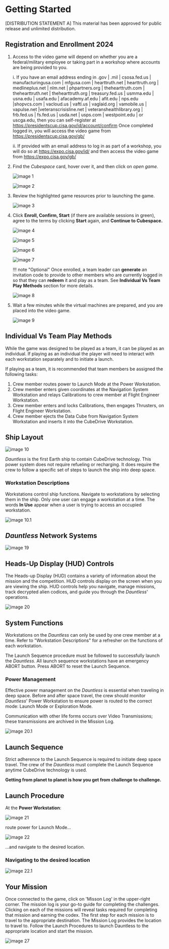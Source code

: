 # Getting Started

[DISTRIBUTION STATEMENT A] This material has been approved for public release and unlimited distribution.

## Registration and Enrollment 2024

1. Access to the video game will depend on whether you are a federal/military employee or taking part in a workshop where accounts are being provided to you.
    
    i.  If you have an email address ending in .gov \| .mil \| csosa.fed.us \| manufacturingusa.com \| mfgusa.com \| hearttruth.net \| hearttruth.org \| medlineplus.net \| nlm.net \| phpartners.org \| thehearttruth.com \| thehearttruth.net \| thehearttruth.org \| treasury.fed.us \| usmma.edu \| usna.edu \| usafa.edu \| afacademy.af.edu \| afit.edu \| nps.edu \|shopvcs.com \| vacloud.us \| vaftl.us \| vaglaid.org \| vamobile.us \| vapulse.net \|veteranscrisisline.net \| veteranshealthlibrary.org \| frb.fed.us \| fs.fed.us \| usda.net \| usps.com \| westpoint.edu \| or uscga.edu, then you can self-register at <https://presidentscup.cisa.gov/id/account/confirm> Once completed logged in, you will access the video game from <https://presidentscup.cisa.gov/gb/>
    
    ii. If provided with an email address to log in as part of a  workshop, you will do so at <https://expo.cisa.gov/id/> and then access the video game from <https://expo.cisa.gov/gb/>

2. Find the *Cubespace* card, hover over it, and then click on *open game.*

    ![image 1](img/image1.png)

    ![image 2](img/image2.png)

3. Review the highlighted game resources prior to launching the game.

    ![image 3](img/image3.png)

4. Click **Enroll, Confirm, Start** (if there are available sessions in green), agree to the terms by clicking **Start** again, and  **Continue to Cubespace.**

    ![image 4](img/image4.png)

    ![image 5](img/image5.png)

    ![image 6](img/image6.png)

    ![image 7](img/image7.png)

    !!! note "Optional"
        Once enrolled, a team leader can **generate** an invitation code to provide to other members who are currently logged in so that they can **redeem** it and play as a team. See **Individual Vs Team Play Methods** section for more details.

    ![image 8](img/image8.png)

5. Wait a few minutes while the virtual machines are prepared, and you are placed into the video game.

    ![image 9](img/image9.png)

## Individual Vs Team Play Methods

While the game was designed to be played as a team, it can be played as an individual. If playing as an individual the player will need to interact with each workstation separately and to initiate a launch.

If playing as a team, it is recommended that team members be assigned the following tasks:

1. Crew member routes power to Launch Mode at the Power Workstation.
2. Crew member enters given coordinates at the Navigation System Workstation and relays Calibrations to crew member at Flight Engineer Workstation.
3. Crew member enters and locks Calibrations, then engages Thrusters, on Flight Engineer Workstation.
4. Crew member ejects the Data Cube from Navigation System Workstation and inserts it into the CubeDrive Workstation.

## Ship Layout

![image 10](img/image10.png)

*Dauntless* is the first Earth ship to contain CubeDrive technology. This power system does not require refueling or recharging. It does require the crew to follow a specific set of steps to launch the ship into deep space.

### Workstation Descriptions

Workstations control ship functions. Navigate to workstations by selecting them in the ship. Only one user can engage a workstation at a time. The words **In Use** appear when a user is trying to access an occupied workstation.

![image 10.1](img/image10.1.png)

## *Dauntless* Network Systems

![image 19](img/image19.png)

## Heads-Up Display (HUD) Controls

The Heads-up Display (HUD) contains a variety of information about the mission and the competition. HUD controls display on the screen when you are viewing the ship. HUD controls help you navigate, manage missions, track decrypted alien codices, and guide you through the
*Dauntless*' operations.

![image 20](img/image20.png)

## System Functions

Workstations on the *Dauntless* can only be used by one crew member at a time. Refer to "Workstation Descriptions" for a refresher on the functions of each workstation.

The Launch Sequence procedure must be followed to successfully launch the *Dauntless*. All launch sequence workstations have an emergency ABORT button. Press ABORT to reset the Launch Sequence.

### Power Management

Effective power management on the *Dauntless* is essential when traveling in deep space. Before and after space travel, the crew should monitor *Dauntless*' Power Workstation to ensure power is routed to the correct mode: Launch Mode or Exploration Mode.

Communication with other life forms occurs over Video Transmissions; these transmissions are archived in the Mission Log.

![image 20.1](img/image20.1.png)

## Launch Sequence

Strict adherence to the Launch Sequence is required to initiate deep space travel. The crew of the *Dauntless* must complete the Launch Sequence anytime CubeDrive technology is used.

**Getting from planet to planet is how you get from challenge to challenge.**

## Launch Procedure

At the **Power Workstation**:

![image 21](img/image21.png)

route power for Launch Mode...

![image 22](img/image22.png)

...and navigate to the desired location. 

### Navigating to the desired location

![image 22.1](img/image22.1.png)

## Your Mission

Once connected to the game, click on 'Misson Log' in the upper-right corner. The mission log is your go-to guide for completing the challenges. Clicking on each of the missions will reveal tasks required for completing that mission and earning the codex. The first step for each mission is to travel to the appropriate destination. The Mission Log provides the location to travel to. Follow the Launch Procedures to launch Dauntless to the appropriate location and start the mission.

![image 27](img/image27.png)
